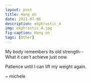 ```yaml
---
layout: post
title: Hang on
date: 2021-07-06
description: ekphrastic_4
img: ekphrastic_4.jpg
fig-caption: Hang on
tags: [Other]
---
```

My body remembers its old strength--    
  What it can't achieve just now.    

Patience until I can lift my weight again.    

~ michele
